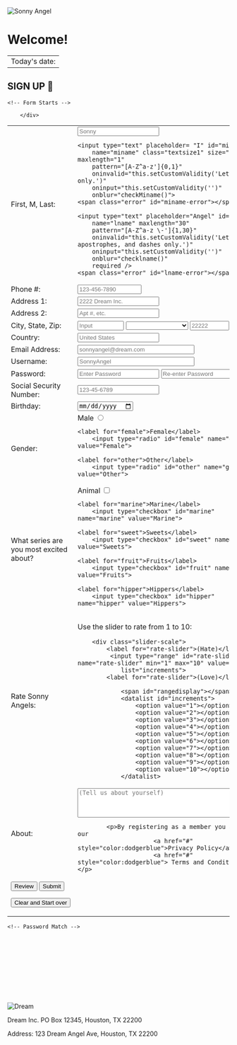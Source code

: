   <!DOCTYPE html>
<!-- 
    Name: Leslie Nguyen
    File: homework1.html
    Date Created: 2024-10-14
    Date Updated: 2023-10-19
    Purpose: MIS 3371 Homework 2... Building upon the registration form.
-->
<html>
<head>
    <!-- External CSS styles -->
<link rel="stylesheet" href="mystyle2.css">


</head>
    

<div class="header">
  <img src="sonnyangellogo.png" alt="Sonny Angel" class="center">
</div>

<h1>Welcome! </h1>
<table width=100%>
 <tr>
    <td valign="bottom" align="right">Today's date: <span id="today"></span></td>
</tr>
 </table>
</body>
    <h2>SIGN UP &#129293;</h2>

    <!-- Form Starts -->
<form name="signup" id="signup" action="/hw2/homework2-thankyou.html" onSubmit="return formValidation();">

<table class="form" border="0" cellpadding="5" cellspacing="0" width="700">
<tr> <td>
    <label for="fname">First</label>, 
    <label for="miname">M</label>, 
    <label for="lname">Last:</label>
</td> <td>
    <input type="text" placeholder="Sonny" id="fname"
        name= "fname"
        maxlength="30"
        pattern="[A-Z^a-z \-']{2,}"
        oninvalid="this.setCustomValidity('Letters, apostrophes, and dashes only.')"
        oninput="this.setCustomValidity('')"
        onblur="checkFname()"
        required />
    <span class="error" id="fname-error"></span>

    <input type="text" placeholder= "I" id="miname" 
        name="miname" class="textsize1" size="1" maxlength="1"
        pattern="[A-Z^a-z']{0,1}"
        oninvalid="this.setCustomValidity('Letters only.')"
        oninput="this.setCustomValidity('')"
        onblur="checkMiname()">
    <span class="error" id="miname-error"></span>

    <input type="text" placeholder="Angel" id="lname" 
        name="lname" maxlength="30"
        pattern="[A-Z^a-z \-']{1,30}"
        oninvalid="this.setCustomValidity('Letters, apostrophes, and dashes only.')"
        oninput="this.setCustomValidity('')"
        onblur="checklname()"
        required />
    <span class="error" id="lname-error"></span>
</td> </tr> 

<tr> <td>
    <label for="phone">Phone #:</label>
</td> <td>
<input type="text" size="15" maxlength="15" id="phone" 
    name="phone"placeholder="123-456-7890"
    pattern="[0-9]{3}-[0-9]{3}-[0-9]{4}"
    onblur="validatePhone()"
    required />
<span class="error" id="phone-error"></span>
</td> </tr> 

<tr> <td>
    <label for="addr1" >Address 1:</label>
</td> <td>
    <input type="text" size="20" minlength="4"maxlength="30" id="addr1" 
        name="addr1"placeholder="2222 Dream Inc."
        onblur="validateAddr1()"
        required />
  <span class="error" id="addr1-error"></span>
</td> </tr> 

<tr> <td>
    <label for="addr2">Address 2:</label>
</td> <td>
    <input type="text" size="20" maxlength="30" id="addr2"
        name="addr2" placeholder="Apt #, etc."  />
</td> </tr> 

<tr> <td>
    <label for="city">City,</label>
    <label for="state">State,</label>
    <label for="zip">Zip:</label>
</td> <td>
    <input type="text" size="10" maxlength="30" id="city" 
        name="city" placeholder="Input" required />
    <select required name="state" id="state">
                <option value=""></option>
                <option value="AL">Alabama</option>
                <option value="AK">Alaska</option>
                <option value="AZ">Arizona</option>
                <option value="AR">Arkansas</option>
                <option value="CA">California</option>
                <option value="CO">Colorado</option>
                <option value="CT">Connecticut</option>
                <option value="DE">Delaware</option>
                <option value="DC">District Of Columbia</option>
                <option value="FL">Florida</option>
                <option value="GA">Georgia</option>
                <option value="HI">Hawaii</option>
                <option value="ID">Idaho</option>
                <option value="IL">Illinois</option>
                <option value="IN">Indiana</option>
                <option value="IA">Iowa</option>
                <option value="KS">Kansas</option>
                <option value="KY">Kentucky</option>
                <option value="LA">Louisiana</option>
                <option value="ME">Maine</option>
                <option value="MD">Maryland</option>
                <option value="MA">Massachusetts</option>
                <option value="MI">Michigan</option>
                <option value="MN">Minnesota</option>
                <option value="MS">Mississippi</option>
                <option value="MO">Missouri</option>
                <option value="MT">Montana</option>
                <option value="NE">Nebraska</option>
                <option value="NV">Nevada</option>
                <option value="NH">New Hampshire</option>
                <option value="NJ">New Jersey</option>
                <option value="NM">New Mexico</option>
                <option value="NY">New York</option>
                <option value="NC">North Carolina</option>
                <option value="ND">North Dakota</option>
                <option value="OH">Ohio</option>
                <option value="OK">Oklahoma</option>
                <option value="OR">Oregon</option>
                <option value="PA">Pennsylvania</option>
                <option value="RI">Rhode Island</option>
                <option value="SC">South Carolina</option>
                <option value="SD">South Dakota</option>
                <option value="TN">Tennessee</option>
                <option value="TX">Texas</option>
                <option value="UT">Utah</option>
                <option value="VT">Vermont</option>
                <option value="VA">Virginia</option>
                <option value="WA">Washington</option>
                <option value="WV">West Virginia</option>
                <option value="WI">Wisconsin</option>
                <option value="WY">Wyoming</option>
            </select>
    <input type="text" pattern="[0-9]{5}" class="textsize5" maxlength="5" id="zip"
        size="8" name="zip" placeholder="22222"
        pattern="[0-9]{5}"
        title="Numbers only."
        onblur="validateZip()"
        required />
    <span class="error" id="zip-error"></span>
</td> </tr> 

<tr> <td>
    <label for="Country">Country:</label>
</td> <td>
<input name="Country" id="Country" 
    type="text" maxlength="30" placeholder="United States" />
</td> </tr> 

<tr> <td>
    <label for="email">Email Address:</label>
</td> <td>
    <input type="email" size="30" maxlength="40" id="email"
        name="email"
        placeholder="sonnyangel@dream.com"
        pattern="[a-z0-9._%+-]+@[a-z0-9.-]+\.[a-z]{2,20}$"
        onblur="validateEmail()"
        required />
    <span class="error" id="email-error"></span>
</td> </tr> 

<tr> <td>
    <label for="user">Username:</label>
</td> <td>
    <input type="user" size="30" maxlength="15" id="user"
        placeholder="SonnyAngel" name="firstname"
        pattern="[A-Za-z]+[A-Za-z0-9-_]{8,}"
        oninvalid="this.setCustomValidity('Invalid User ID. Enter letters, numbers, dash or underscores. 1st character must be a letter.')"
        oninput="this.setCustomValidity('')"
        onblur="validateUser()"
        required />
    <span class="error" id="user-error"></span>
</td> </tr> 

<tr> <td>
    <label for="pwd">Password:</label>
</td> <td>
    <input type="password" maxlength="15" placeholder="Enter Password" id="pwd" name="pwd" required
        pattern="(?=.*\d)(?=.*[a-z])(?=.*[A-Z]).{8,}"
        title="Must contain at least one number and one uppercase and lowercase letter, minimum 8 characters or more."
            oninput="validatePassword()"
            onfocus="validatePassword()"
            onblur="validatePassword()">
        <span class="error" id="pwd-error"></span>
    <input type="password" maxlength="15" placeholder="Re-enter Password" id="pwd-confirm" name="pwd-confirm" required
        pattern="(?=.*\d)(?=.*[a-z])(?=.*[A-Z]).{8,}" 
        title="Must contain at least one number and one uppercase and lowercase letter, minimum 8 characters or more."
            oninput="confirmPassword()"
            onfocus="confirmPassword()"
            onblur="confirmPassword()">
        <span class="error" id="pwd2-error"></span>
        <span class="pwd-message" id="pwd-error"></span>
</td> </tr>

<tr> <td>
    <label for="ssn">Social Security Number:</label>
</td> <td>
    <input type="password" id="ssn" name="ssn" 
        placeholder="123-45-6789" maxlength="11"
        title="Numbers only."
        onblur="validateSsn()"
        required />
    <span class="error" id="ssn-error"></span>
</td> </tr> 

<tr> <td>
    <label for="birthday">Birthday:</label>
</td> <td>
    <input type="date" id="dob" name="birthday"
        onblur="validateDob()"
        required />
    <span class="error" id="dob-error"></span>
</td> </tr> 

<tr> <td>
    <label for="gender">Gender:</label>
</td> <td>
    <label for="male">Male</label>
        <input type="radio" id="male" name="gender" value="Male">

    <label for="female">Female</label>
        <input type="radio" id="female" name="gender" value="Female">
    
    <label for="other">Other</label>
        <input type="radio" id="other" name="gender" value="Other">
</td> </tr> 

<tr> <td>
    <label for="collector">What series are you most excited about?</label>
</td> <td>
    <label for="animal">Animal</label>
        <input type="checkbox" id="animal" name="animal" value="Animal">

    <label for="marine">Marine</label>
        <input type="checkbox" id="marine" name="marine" value="Marine">

    <label for="sweet">Sweets</label>
        <input type="checkbox" id="sweet" name="sweet" value="Sweets">

    <label for="fruit">Fruits</label>
        <input type="checkbox" id="fruit" name="fruit" value="Fruits">

    <label for="hipper">Hippers</label>
        <input type="checkbox" id="hipper" name="hipper" value="Hippers">
    
</td> </tr> 

<tr> <td>
<label for="collector2">Rate Sonny Angels:</label>
</td> <td>
        <p>Use the slider to rate from 1 to 10:</p>

        <div class="slider-scale">
            <label for="rate-slider">(Hate)</label>
             <input type="range" id="rate-slider" name="rate-slider" min="1" max="10" value="5"
                list="increments">
            <label for="rate-slider">(Love)</label>
                
                <span id="rangedisplay"></span>
                <datalist id="increments">
                    <option value="1"></option>
                    <option value="2"></option>
                    <option value="3"></option>
                    <option value="4"></option>
                    <option value="5"></option>
                    <option value="6"></option>
                    <option value="7"></option>
                    <option value="8"></option>
                    <option value="9"></option>
                    <option value="10"></option>
                </datalist>
</td></tr>

<script>
    var slider = document.getElementById("rate-slider");
    var output = document.getElementById("rangedisplay");
    output.innerHTML = slider.value;

    slider.oninput = function() {
        output.innerHTML = this.value;
    }
</script>
        </div>
        
</td> </tr> 

<tr> <td>      
    <label for="desc">About:</label>
</td> <td>
    <textarea 
            name="desc" 
            id="desc"
            rows="4" 
            cols="50" 
            maxlength="500"
            placeholder="(Tell us about yourself)" 
            ></textarea>

            <p>By registering as a member you agree to our
                         <a href="#" style="color:dodgerblue">Privacy Policy</a> and
                         <a href="#" style="color:dodgerblue"> Terms and Conditions</a>.</p>
                                    
</td> </tr> 

<tr> <td>
    <input type="button" name="review" id="review" value="Review" onclick="reviewInput()">
    <input type="submit" value="Submit">
    <p><input type="reset" value="Clear and Start over">
</table>

    <!-- Password Match -->
<div class="pwd-message">
    <span id="msg1"></span> <br/>
    <span id="msg2"></span> <br/>
    <span id="msg3"></span> <br/>
    <span id="msg4"></span> <br/>
    <span id="msg5"></span> <br/>
    <span id="msg6"></span> <br/>
    <span id="msg7"></span> <br/>
    <span id="pwd2-error"></span> <br/>
</div>
    <center>
        <p id ="showInput"></p>
    </center>
</div>
</center>
    <!-- Footer -->
<div class="footer">
  <img src="dreamlogo.png" alt="Dream" class="center">

  <p class="center">Dream Inc. PO Box 12345, Houston, TX 22200</p>
        <p class="center">Address: 123 Dream Angel Ave, Houston, TX 22200</p>
</div>

<!-- Load external JavaScript -->
<script src="homework2-1.js"></script>

  <script>
    const d = new Date();
    let text = d.toLocaleDateString();
    document.getElementById("today").innerHTML = text;

</script>

</body>

</html>
